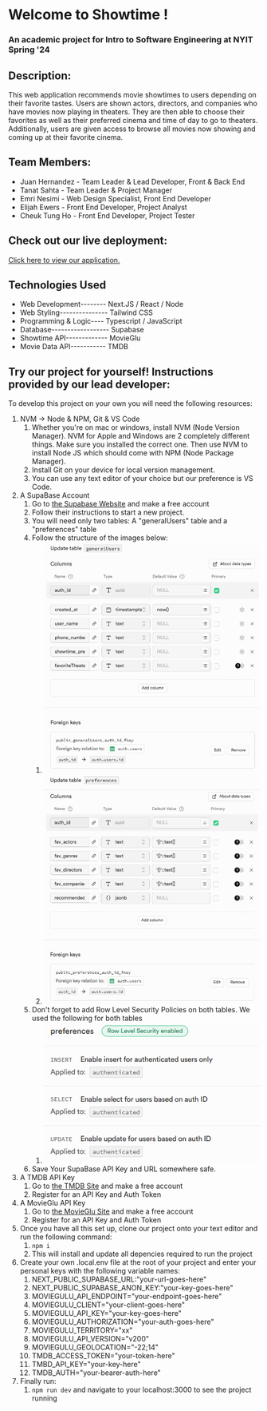 # Welcome to Showtime !
### An academic project for Intro to Software Engineering at NYIT Spring '24

## Description:
This web application recommends movie showtimes to users depending on their favorite tastes.
Users are shown actors, directors, and companies who have movies now playing in theaters. They
are then able to choose their favorites as well as their preferred cinema and time of day to
go to theaters. Additionally, users are given access to browse all movies now showing and coming
up at their favorite cinema.

## Team Members:
* Juan Hernandez - Team Leader & Lead Developer, Front & Back End
* Tanat Sahta - Team Leader & Project Manager
* Emri Nesimi - Web Design Specialist, Front End Developer
* Elijah Ewers - Front End Developer, Project Analyst
* Cheuk Tung Ho - Front End Developer, Project Tester

## Check out our live deployment:
[Click here to view our application.](https://showtime-eight.vercel.app/)

## Technologies Used
* Web Development-------- Next.JS / React / Node
* Web Styling--------------- Tailwind CSS
* Programming & Logic---- Typescript / JavaScript
* Database------------------ Supabase
* Showtime API------------- MovieGlu
* Movie Data API----------- TMDB

## Try our project for yourself! Instructions provided by our lead developer:

To develop this project on your own you will need the following resources:
1. NVM -> Node & NPM, Git & VS Code
    1. Whether you're on mac or windows, install NVM (Node Version Manager). NVM for Apple and Windows are 2 completely different things. Make sure you installed the correct one. Then use NVM to install Node JS which should come with NPM (Node Package Manager).
    2. Install Git on your device for local version management.
    3. You can use any text editor of your choice but our preference is VS Code.
2. A SupaBase Account
    1. Go to [the Supabase Website](https://supabase.com/) and make a free account
    2. Follow their instructions to start a new project.
    3. You will need only two tables: A "generalUsers" table and a "preferences" table
    4. Follow the structure of the images below:
        1. ![This is an alt text.](/public/images/supa1.png "Table 1")
        2. ![This is an alt text.](/public/images/supa2.png "Table 2")
    5. Don't forget to add Row Level Security Policies on both tables. We used the following for both tables
        1. ![This is an alt text.](/public/images/rls.png "Row Level Security")
    6. Save Your SupaBase API Key and URL somewhere safe.
3. A TMDB API Key
    1. Go to [the TMDB Site](https://developer.themoviedb.org/reference/intro/authentication#api-key-quick-start) and make a free account
    2. Register for an API Key and Auth Token
4. A MovieGlu API Key
    1. Go to [the MovieGlu Site](https://api-registration.movieglu.com/) and make a free account
    2. Register for an API Key and Auth Token
5. Once you have all this set up, clone our project onto your text editor and run the following command:
    1. `npm i`
    2. This will install and update all depencies required to run the project
6. Create your own .local.env file at the root of your project and enter your personal keys with the following variable names:
    1. NEXT_PUBLIC_SUPABASE_URL:"your-url-goes-here"
    2. NEXT_PUBLIC_SUPABASE_ANON_KEY:"your-key-goes-here"
    3. MOVIEGULU_API_ENDPOINT="your-endpoint-goes-here"
    4. MOVIEGULU_CLIENT="your-client-goes-here"
    5. MOVIEGULU_API_KEY="your-key-goes-here"
    6. MOVIEGULU_AUTHORIZATION="your-auth-goes-here"
    7. MOVIEGULU_TERRITORY="xx"
    8. MOVIEGULU_API_VERSION="v200"
    9. MOVIEGULU_GEOLOCATION="-22;14"
    10. TMDB_ACCESS_TOKEN="your-token-here"
    11. TMBD_API_KEY="your-key-here"
    12. TMDB_AUTH="your-bearer-auth-here"
7. Finally run:
    1. `npm run dev` and navigate to your localhost:3000 to see the project running
